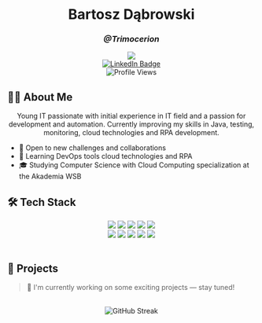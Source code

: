 <h1 align="center">Bartosz Dąbrowski</h1>
<h3 align="center"><i>@Trimocerion</i></h3>

<div align="center">
  <a href="mailto:trimocerion@gmail.com"><img src="https://img.shields.io/badge/Email-trimocerion@gmail.com-blue?style=flat-square&logo=gmail"></a> <br/>
   <a href="https://www.linkedin.com/in/bartoszdabrowski777/"><img src="https://img.shields.io/badge/LinkedIn-Bartosz%20Dąbrowski-blue?style=flat-square&logo=linkedin" alt="LinkedIn Badge" /></a> <br/>
  <img src="https://komarev.com/ghpvc/?username=trimocerion&color=blueviolet&style=flat-square" alt="Profile Views" /> <br/>
  </div>



## 👨‍💻 About Me

<p align="center">
Young IT passionate with initial experience in IT field and a passion for development and automation.  
Currently improving my skills in Java, testing, monitoring, cloud technologies and RPA development.  
</p>

- 🚀 Open to new challenges and collaborations  
- 🧠 Learning DevOps tools cloud technologies and RPA 
- 🎓 Studying Computer Science with Cloud Computing specialization at the Akademia WSB

## 🛠️ Tech Stack

<div align="center">
  <img src="https://img.shields.io/badge/Java-ED8B00?style=for-the-badge&logo=openjdk&logoColor=white" />
<img src="https://img.shields.io/badge/React-20232A?style=for-the-badge&logo=react&logoColor=61DAFB" />
  <img src="https://img.shields.io/badge/MongoDB-47A248?style=for-the-badge&logo=mongodb&logoColor=white" />
  <img src="https://img.shields.io/badge/MySQL-4479A1?style=for-the-badge&logo=mysql&logoColor=white" />
  <img src="https://img.shields.io/badge/Supabase-3ECF8E?style=for-the-badge&logo=supabase&logoColor=white" />
</div>

<div align="center">
  <img src="https://img.shields.io/badge/Git-F05032?style=for-the-badge&logo=git&logoColor=white" />
  <img src="https://img.shields.io/badge/Linux-FCC624?style=for-the-badge&logo=linux&logoColor=black" />
  <img src="https://img.shields.io/badge/Docker-2496ED?style=for-the-badge&logo=docker&logoColor=white" />
  <img src="https://img.shields.io/badge/CI/CD-blue?style=for-the-badge&logo=githubactions&logoColor=white" />
  <img src="https://img.shields.io/badge/UiPath-003B73?style=for-the-badge&logo=uipath&logoColor=white" />

</div>

<br>

## 📂 Projects

> 🔧 I'm currently working on some exciting projects — stay tuned!

<!--
<table>
  <tr>
    <td width="50%">
      <h3 align="center">Project Name</h3>
      <p align="center">
        <a href="#"><img src="https://img.shields.io/badge/GitHub-View_Repository-2ea44f?style=for-the-badge&logo=github" alt="Repo" /></a>
      </p>
      <p align="justify">Project description...</p>
      <p align="center"><strong>Tech stack:</strong> Java, Spring Boot, MySQL</p>
    </td>
  </tr>
</table>
-->

<br>

<div align="center">
  <img src="https://github-readme-streak-stats.herokuapp.com/?user=trimocerion&theme=radical" alt="GitHub Streak" />
</div>
